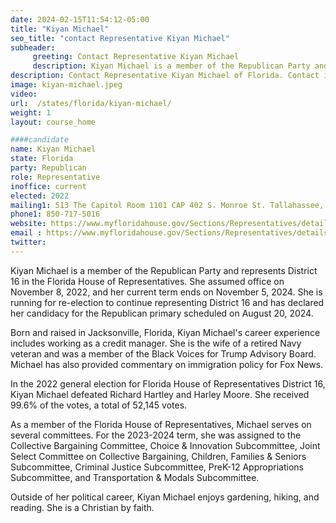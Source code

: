 ```yaml
---
date: 2024-02-15T11:54:12-05:00
title: "Kiyan Michael"
seo_title: "contact Representative Kiyan Michael"
subheader:
     greeting: Contact Representative Kiyan Michael
     description: Kiyan Michael is a member of the Republican Party and represents District 16 in the Florida House of Representatives. She assumed office on November 8, 2022, and her current term ends on November 5, 2024. She is running for re-election to continue representing District 16 and has declared her candidacy for the Republican primary scheduled on August 20, 2024.
description: Contact Representative Kiyan Michael of Florida. Contact information for Kiyan Michael includes email address, phone number, and mailing address.
image: kiyan-michael.jpeg
video:
url:  /states/florida/kiyan-michael/
weight: 1
layout: course_home

####candidate
name: Kiyan Michael
state: Florida
party: Republican
role: Representative
inoffice: current
elected: 2022
mailing1: 513 The Capitol Room 1101 CAP 402 S. Monroe St. Tallahassee, FL 32399-1300
phone1: 850-717-5016
website: https://www.myfloridahouse.gov/Sections/Representatives/details.aspx?MemberId=4869&LegislativeTermId=90/
email : https://www.myfloridahouse.gov/Sections/Representatives/details.aspx?MemberId=4869&LegislativeTermId=90/
twitter:
---
```


Kiyan Michael is a member of the Republican Party and represents District 16 in the Florida House of Representatives. She assumed office on November 8, 2022, and her current term ends on November 5, 2024. She is running for re-election to continue representing District 16 and has declared her candidacy for the Republican primary scheduled on August 20, 2024.

Born and raised in Jacksonville, Florida, Kiyan Michael's career experience includes working as a credit manager. She is the wife of a retired Navy veteran and was a member of the Black Voices for Trump Advisory Board. Michael has also provided commentary on immigration policy for Fox News.

In the 2022 general election for Florida House of Representatives District 16, Kiyan Michael defeated Richard Hartley and Harley Moore. She received 99.6% of the votes, a total of 52,145 votes.

As a member of the Florida House of Representatives, Michael serves on several committees. For the 2023-2024 term, she was assigned to the Collective Bargaining Committee, Choice & Innovation Subcommittee, Joint Select Committee on Collective Bargaining, Children, Families & Seniors Subcommittee, Criminal Justice Subcommittee, PreK-12 Appropriations Subcommittee, and Transportation & Modals Subcommittee.

Outside of her political career, Kiyan Michael enjoys gardening, hiking, and reading. She is a Christian by faith.
